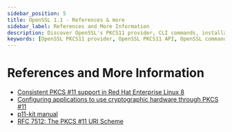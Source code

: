 ```yaml
---
sidebar_position: 5
title: OpenSSL 1.1 - References & more
sidebar_label: References and More Information
description: Discover OpenSSL's PKCS11 provider, CLI commands, installation tips, and troubleshooting. Integrate seamlessly with HSM for enhanced security.
keywords: [OpenSSL PKCS11 provider, OpenSSL PKCS11 API, OpenSSL command line utility (CLI), OpenSSL CLI commands, OpenSSL installation guide, OpenSSL installation troubleshooting, OpenSSL troubleshooting tips, OpenSSL certificate management, OpenSSL certificate creation, OpenSSL certificate renewal, OpenSSL configuration file, OpenSSL configuration options, OpenSSL configuration guide, OpenSSL encryption algorithms, OpenSSL decryption methods, OpenSSL digital signatures, OpenSSL SSL/TLS protocols, OpenSSL SSL/TLS configuration, OpenSSL heartbleed vulnerability, OpenSSL security updates]
---
```


# References and More Information

- [Consistent PKCS #11 support in Red Hat Enterprise Linux 8](https://www.redhat.com/en/blog/consistent-pkcs-11-support-red-hat-enterprise-linux-8)
- [Configuring applications to use cryptographic hardware through PKCS #11](https://access.redhat.com/documentation/en-us/red_hat_enterprise_linux/8/html/security_hardening/configuring-applications-to-use-cryptographic-hardware-through-pkcs-11_security-hardening)
- [p11-kit manual](https://p11-glue.github.io/p11-glue/p11-kit/manual/)
- [RFC 7512: The PKCS #11 URI Scheme](https://tools.ietf.org/html/rfc7512)
